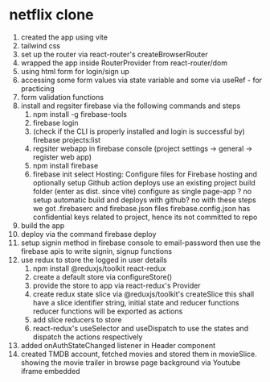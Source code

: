 # netflix clone

1. created the app using vite
2. tailwind css
3. set up the router via react-router's createBrowserRouter
4. wrapped the app inside RouterProvider from react-router/dom
5. using html form for login/sign up
6. accessing some form values via state variable and some via useRef - for practicing
7. form validation functions
8. install and regsiter firebase via the following commands and steps
   1. npm install -g firebase-tools
   2. firebase login
   3. (check if the CLI is properly installed and login is successful by)
      firebase projects:list
   4. regsiter webapp in firebase console (project settings -> general -> register web app)
   5. npm install firebase
   6. firebase init
      select Hosting: Configure files for Firebase hosting and optionally setup Github action deploys
      use an existing project
      build folder (enter as dist. since vite)
      configure as single page-app ? no
      setup automatic build and deploys with github? no
      with these steps we got .firebaserc and firebase.json files
      firebase.config.json has confidential keys related to project, hence its not committed to repo
9. build the app
10. deploy via the command
    firebase deploy
11. setup signin method in firebase console to email-password
    then use the firebase apis to write signin, signup functions
12. use redux to store the logged in user details
    1. npm install @reduxjs/toolkit react-redux
    2. create a default store via configureStore()
    3. provide the store to app via react-redux's Provider
    4. create redux state slice via @reduxjs/toolkit's createSlice
       this shall have a slice identifier string, initial state and reducer functions
       reducer functions will be exported as actions
    5. add slice reducers to store
    6. react-redux's useSelector and useDispatch to use the states and dispatch the actions respectively
13. added onAuthStateChanged listener in Header component
14. created TMDB account, fetched movies and stored them in movieSlice.
    showing the movie trailer in browse page background via Youtube iframe embedded
